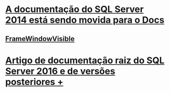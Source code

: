 # [A documentação do SQL Server 2014 está sendo movida para o Docs](docs-sql-server-2014-from-msdn.md)

## [FrameWindowVisible](relational-databases/sqltoolsvsnativehelpers-framewindowvisible.md)

# [Artigo de documentação raiz do SQL Server 2016 e de versões posteriores +](https://docs.microsoft.com/sql/?view=sql-server-2016)

